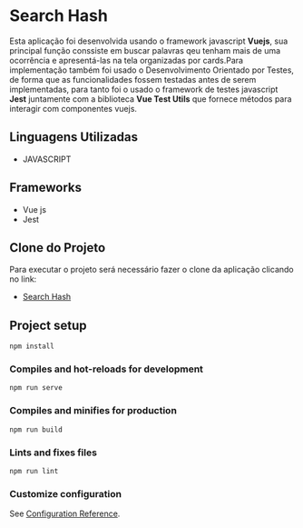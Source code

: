 # Search Hash

Esta aplicação foi desenvolvida usando o framework javascript **Vuejs**, sua principal função conssiste em buscar palavras qeu tenham mais de uma ocorrência e apresentá-las na tela organizadas por cards.Para implementação também foi usado o Desenvolvimento Orientado por Testes, de forma que as funcionalidades fossem testadas antes de serem implementadas, para tanto foi o usado o framework de testes javascript **Jest** juntamente com a biblioteca **Vue Test Utils** que fornece métodos para interagir com componentes vuejs.

## Linguagens Utilizadas
- JAVASCRIPT

## Frameworks
- Vue js
- Jest

## Clone do Projeto 
Para executar o projeto será necessário fazer o clone da aplicação clicando no link:
- [Search Hash](https://code.visualstudio.com/download)

## Project setup
```
npm install
```

### Compiles and hot-reloads for development
```
npm run serve
```

### Compiles and minifies for production
```
npm run build
```

### Lints and fixes files
```
npm run lint
```

### Customize configuration
See [Configuration Reference](https://cli.vuejs.org/config/).
